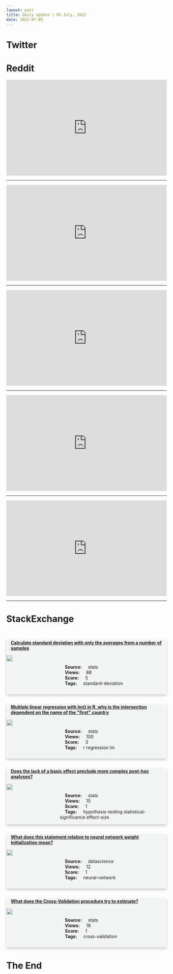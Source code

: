 ```yaml
---
layout: post
title: Daily update | 05 July, 2022
date: 2022-07-05
---
```


<script async src="https://platform.twitter.com/widgets.js" charset="utf-8"></script>


<script src='https://storage.ko-fi.com/cdn/scripts/overlay-widget.js'></script>
<script>
  kofiWidgetOverlay.draw('themldojo', {
    'type': 'floating-chat',
    'floating-chat.donateButton.text': 'Support me',
    'floating-chat.donateButton.background-color': '#f45d22',
    'floating-chat.donateButton.text-color': '#fff'
  });
</script>

# Twitter 

<blockquote class="twitter-tweet"><a href="https://twitter.com/googleafrica/status/1543882308591108096"></a></blockquote>

<blockquote class="twitter-tweet"><a href="https://twitter.com/DanKornas/status/1543867356702720003"></a></blockquote>

<blockquote class="twitter-tweet"><a href="https://twitter.com/KirkDBorne/status/1543801584320135168"></a></blockquote>

<blockquote class="twitter-tweet"><a href="https://twitter.com/newscientist/status/1543774002128240640"></a></blockquote>

<blockquote class="twitter-tweet"><a href="https://twitter.com/stpiindia/status/1543912049050529792"></a></blockquote>

<blockquote class="twitter-tweet"><a href="https://twitter.com/ylecun/status/1543982890639413248"></a></blockquote>

<blockquote class="twitter-tweet"><a href="https://twitter.com/DeepLearningAI_/status/1543973000743116802"></a></blockquote>

<blockquote class="twitter-tweet"><a href="https://twitter.com/DeepMind/status/1543978057236713474"></a></blockquote>

<blockquote class="twitter-tweet"><a href="https://twitter.com/ylecun/status/1543980888316383233"></a></blockquote>

<blockquote class="twitter-tweet"><a href="https://twitter.com/DeepMind/status/1543912856508301312"></a></blockquote>

# Reddit 

<iframe id="reddit-embed" src="https://www.redditmedia.com/r/datascience/comments/vqwpzd/as_a_data_ml_ai_professional_what_can_a_program?ref_source=embed&amp;ref=share&amp;embed=true" sandbox="allow-scripts allow-same-origin allow-popups" style="border: none;" height="300" width="100%" scrolling="yes"></iframe>
<hr style="width:100%;text-align:left;margin-left:0">
<iframe id="reddit-embed" src="https://www.redditmedia.com/r/datascience/comments/vrc4fk/im_not_sure_if_i_want_to_be_a_data_scientist?ref_source=embed&amp;ref=share&amp;embed=true" sandbox="allow-scripts allow-same-origin allow-popups" style="border: none;" height="300" width="100%" scrolling="yes"></iframe>
<hr style="width:100%;text-align:left;margin-left:0">
<iframe id="reddit-embed" src="https://www.redditmedia.com/r/MachineLearning/comments/vr6iy5/d_how_do_you_share_big_datasets_with_your_team?ref_source=embed&amp;ref=share&amp;embed=true" sandbox="allow-scripts allow-same-origin allow-popups" style="border: none;" height="300" width="100%" scrolling="yes"></iframe>
<hr style="width:100%;text-align:left;margin-left:0">
<iframe id="reddit-embed" src="https://www.redditmedia.com/r/MachineLearning/comments/vr592h/r_masking_for_representation_learning_in_vision?ref_source=embed&amp;ref=share&amp;embed=true" sandbox="allow-scripts allow-same-origin allow-popups" style="border: none;" height="300" width="100%" scrolling="yes"></iframe>
<hr style="width:100%;text-align:left;margin-left:0">
<iframe id="reddit-embed" src="https://www.redditmedia.com/r/dataengineering/comments/vr1lpp/how_automation_collaboration_and_cicd_principles?ref_source=embed&amp;ref=share&amp;embed=true" sandbox="allow-scripts allow-same-origin allow-popups" style="border: none;" height="300" width="100%" scrolling="yes"></iframe>
<hr style="width:100%;text-align:left;margin-left:0">

<style>
.card {
box-shadow: 0 4px 8px 0 rgba(0,0,0,0.2);
transition: 0.3s;
width: 100%;
background-color: #F3F4F4;
}
p{
    margin-left:  3em;
    padding-top: 1em;
}
.part2{
    display: grid;
    grid-template-columns: 1fr 3fr;
}
h4{
    margin: 1em;
}

.card:hover {
box-shadow: 0 8px 16px 0 rgba(0,0,0,0.2);
}
b {
padding: 2px 16px;
}
</style>
  
# StackExchange 


  <br>
  <div class="card">
  <h4><a href='https://stats.stackexchange.com/questions/580884/calculate-standard-deviation-with-only-the-averages-from-a-number-of-samples'>Calculate standard deviation with only the averages from a number of samples</a></h4> 
  <div class="part2">
      <img src="https://cdn.sstatic.net/Sites/stats/Img/apple-touch-icon@2.png?v=344f57aa10cc" alt="Img missing!" style="width:40%">
      <p><b>Source:</b> stats<br><b>Views:</b> 88<br><b>Score:</b> 5<br><b>Tags:</b> <span class="badge badge-dark">standard-deviation</span></p> 
  </div>
  </div>
      
  <br>
  <div class="card">
  <h4><a href='https://stats.stackexchange.com/questions/580892/multiple-linear-regression-with-lm-in-r-why-is-the-intersection-dependent-on'>Multiple linear regression with lm() in R, why is the intersection dependent on the name of the &quot;first&quot; country</a></h4> 
  <div class="part2">
      <img src="https://cdn.sstatic.net/Sites/stats/Img/apple-touch-icon@2.png?v=344f57aa10cc" alt="Img missing!" style="width:40%">
      <p><b>Source:</b> stats<br><b>Views:</b> 100<br><b>Score:</b> 3<br><b>Tags:</b> <span class="badge badge-dark">r</span> <span class="badge badge-dark">regression</span> <span class="badge badge-dark">lm</span></p> 
  </div>
  </div>
      
  <br>
  <div class="card">
  <h4><a href='https://stats.stackexchange.com/questions/580914/does-the-lack-of-a-basic-effect-preclude-more-complex-post-hoc-analyses'>Does the lack of a basic effect preclude more complex post-hoc analyses?</a></h4> 
  <div class="part2">
      <img src="https://cdn.sstatic.net/Sites/stats/Img/apple-touch-icon@2.png?v=344f57aa10cc" alt="Img missing!" style="width:40%">
      <p><b>Source:</b> stats<br><b>Views:</b> 15<br><b>Score:</b> 1<br><b>Tags:</b> <span class="badge badge-dark">hypothesis-testing</span> <span class="badge badge-dark">statistical-significance</span> <span class="badge badge-dark">effect-size</span></p> 
  </div>
  </div>
      
  <br>
  <div class="card">
  <h4><a href='https://datascience.stackexchange.com/questions/112385/what-does-this-statement-relative-to-neural-network-weight-initialization-mean'>What does this statement relative to neural network weight initialization mean?</a></h4> 
  <div class="part2">
      <img src="https://cdn.sstatic.net/Sites/datascience/Img/apple-touch-icon@2.png?v=1c36463984b3" alt="Img missing!" style="width:40%">
      <p><b>Source:</b> datascience<br><b>Views:</b> 12<br><b>Score:</b> 1<br><b>Tags:</b> <span class="badge badge-dark">neural-network</span></p> 
  </div>
  </div>
      
  <br>
  <div class="card">
  <h4><a href='https://stats.stackexchange.com/questions/580882/what-does-the-cross-validation-procedure-try-to-estimate'>What does the Cross-Validation procedure try to estimate?</a></h4> 
  <div class="part2">
      <img src="https://cdn.sstatic.net/Sites/stats/Img/apple-touch-icon@2.png?v=344f57aa10cc" alt="Img missing!" style="width:40%">
      <p><b>Source:</b> stats<br><b>Views:</b> 18<br><b>Score:</b> 1<br><b>Tags:</b> <span class="badge badge-dark">cross-validation</span></p> 
  </div>
  </div>
      
# The End